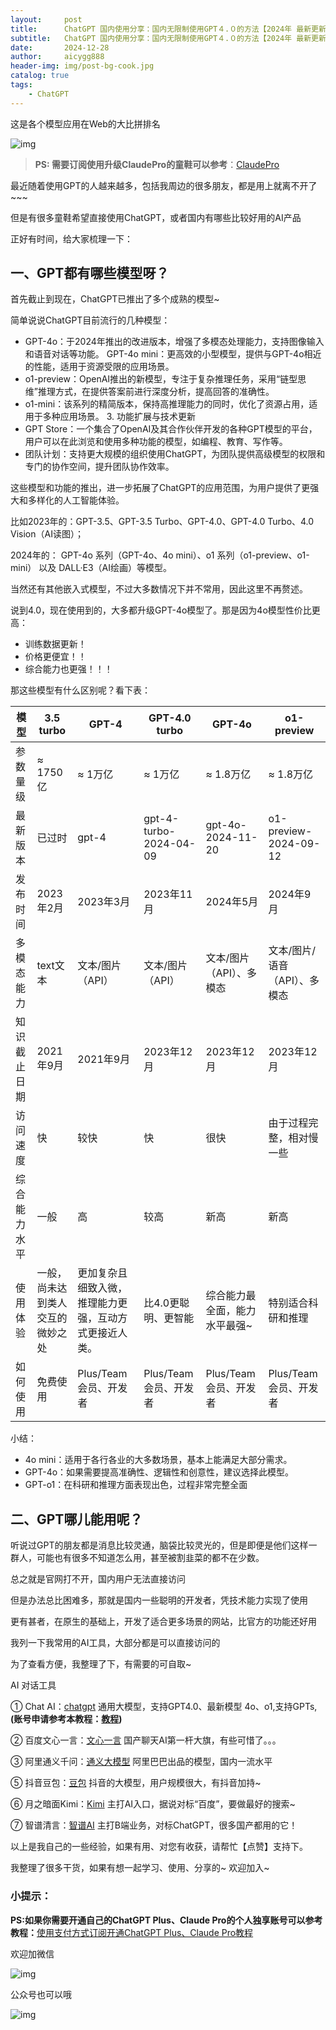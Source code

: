 ```yaml
---
layout:     post
title:      ChatGPT 国内使用分享：国内无限制使用GPT４.０的方法【2024年 最新更新】
subtitle:   ChatGPT 国内使用分享：国内无限制使用GPT４.０的方法【2024年 最新更新】
date:       2024-12-28
author:     aicygg888
header-img: img/post-bg-cook.jpg
catalog: true
tags:
    - ChatGPT
---
```




这是各个模型应用在Web的大比拼排名 

![img](https://pic1.zhimg.com/80/v2-3accde03022e098ba2a67ba0b9c72568_720w.png)



> **PS: 需要订阅使用升级ClaudePro的童鞋可以参考**：[ClaudePro](https://littlemagic8.github.io/2024/09/24/use-ClaudePro-model/)



最近随着使用GPT的人越来越多，包括我周边的很多朋友，都是用上就离不开了~~~

但是有很多童鞋希望直接使用ChatGPT，或者国内有哪些比较好用的AI产品

正好有时间，给大家梳理一下：

## 一、GPT都有哪些模型呀？

首先截止到现在，ChatGPT已推出了多个成熟的模型~

简单说说ChatGPT目前流行的几种模型：

- GPT-4o：于2024年推出的改进版本，增强了多模态处理能力，支持图像输入和语音对话等功能。 GPT-4o mini：更高效的小型模型，提供与GPT-4o相近的性能，适用于资源受限的应用场景。
- o1-preview：OpenAI推出的新模型，专注于复杂推理任务，采用“链型思维”推理方式，在提供答案前进行深度分析，提高回答的准确性。
- o1-mini：该系列的精简版本，保持高推理能力的同时，优化了资源占用，适用于多种应用场景。 3. 功能扩展与技术更新
- GPT Store：一个集合了OpenAI及其合作伙伴开发的各种GPT模型的平台，用户可以在此浏览和使用多种功能的模型，如编程、教育、写作等。
- 团队计划：支持更大规模的组织使用ChatGPT，为团队提供高级模型的权限和专门的协作空间，提升团队协作效率。

这些模型和功能的推出，进一步拓展了ChatGPT的应用范围，为用户提供了更强大和多样化的人工智能体验。

比如2023年的：GPT-3.5、GPT-3.5 Turbo、GPT-4.0、GPT-4.0 Turbo、4.0 Vision（AI读图）；

2024年的： GPT-4o 系列（GPT-4o、4o mini）、o1 系列（o1-preview、o1-mini） 以及 DALL·E3（AI绘画）等模型。

当然还有其他嵌入式模型，不过大多数情况下并不常用，因此这里不再赘述。

说到4.0，现在使用到的，大多都升级GPT-4o模型了。那是因为4o模型性价比更高：

- 训练数据更新！
- 价格更便宜！！
- 综合能力也更强！！！

那这些模型有什么区别呢？看下表：

| 模型         | 3.5 turbo                        | GPT-4                                                  | GPT-4.0 turbo          | GPT-4o                        | o1-preview                    |
| ------------ | -------------------------------- | ------------------------------------------------------ | ---------------------- | ----------------------------- | ----------------------------- |
| 参数量级     | ≈ 1750亿                         | ≈ 1万亿                                                | ≈ 1万亿                | ≈ 1.8万亿                     | ≈ 1.8万亿                     |
| 最新版本     | 已过时                           | gpt-4                                                  | gpt-4-turbo-2024-04-09 | gpt-4o-2024-11-20             | o1-preview-2024-09-12         |
| 发布时间     | 2023年2月                        | 2023年3月                                              | 2023年11月             | 2024年5月                     | 2024年9月                     |
| 多模态能力   | text文本                         | 文本/图片（API）                                       | 文本/图片（API）       | 文本/图片（API）、多模态      | 文本/图片/语音（API）、多模态 |
| 知识截止日期 | 2021年9月                        | 2021年9月                                              | 2023年12月             | 2023年12月                    | 2023年12月                    |
| 访问速度     | 快                               | 较快                                                   | 快                     | 很快                          | 由于过程完整，相对慢一些      |
| 综合能力水平 | 一般                             | 高                                                     | 较高                   | 新高                          | 新高                          |
| 使用体验     | 一般，尚未达到类人交互的微妙之处 | 更加复杂且细致入微，推理能力更强，互动方式更接近人类。 | 比4.0更聪明、更智能    | 综合能力最全面，能力水平最强~ | 特别适合科研和推理            |
| 如何使用     | 免费使用                         | Plus/Team会员、开发者                                  | Plus/Team会员、开发者  | Plus/Team会员、开发者         | Plus/Team会员、开发者         |

小结：

- 4o mini：适用于各行各业的大多数场景，基本上能满足大部分需求。
- GPT-4o：如果需要提高准确性、逻辑性和创意性，建议选择此模型。
- GPT-o1：在科研和推理方面表现出色，过程非常完整全面

## 二、GPT哪儿能用呢？

听说过GPT的朋友都是消息比较灵通，脑袋比较灵光的，但是即便是他们这样一群人，可能也有很多不知道怎么用，甚至被割韭菜的都不在少数。

总之就是官网打不开，国内用户无法直接访问

但是办法总比困难多，那就是国内一些聪明的开发者，凭技术能力实现了使用

更有甚者，在原生的基础上，开发了适合更多场景的网站，比官方的功能还好用

我列一下我常用的AI工具，大部分都是可以直接访问的

为了查看方便，我整理了下，有需要的可自取~

AI 对话工具

① Chat AI：[chatgpt](https://chatshare.biz/) 通用大模型，支持GPT4.0、最新模型 4o、o1,支持GPTs,**(账号申请参考本教程：[教程](https://littlemagic8.github.io/2024/09/13/GPT-o1-get/))**

② 百度文心一言：[文心一言](https://link.zhihu.com/?target=https%3A//yiyan.baidu.com/) 国产聊天AI第一杆大旗，有些可惜了。。。

③ 阿里通义千问：[通义大模型](https://link.zhihu.com/?target=https%3A//tongyi.aliyun.com/) 阿里巴巴出品的模型，国内一流水平

⑤ 抖音豆包：[豆包](https://link.zhihu.com/?target=https%3A//doubao.com/) 抖音的大模型，用户规模很大，有抖音加持~

⑥ 月之暗面Kimi：[Kimi](https://link.zhihu.com/?target=https%3A//kimi.moonshot.cn/) 主打AI入口，据说对标“百度”，要做最好的搜索~

⑦ 智谱清言：[智谱AI](https://link.zhihu.com/?target=https%3A//chatglm.cn/) 主打B端业务，对标ChatGPT，很多国产都用的它！

以上是我自己的一些经验，如果有用、对您有收获，请帮忙【点赞】支持下。

我整理了很多干货，如果有想一起学习、使用、分享的~ 欢迎加入~

### **小提示：**

**PS:如果你需要开通自己的ChatGPT Plus、Claude Pro的个人独享账号可以参考教程：**[使用支付方式订阅开通ChatGPT Plus、Claude Pro教程](https://littlemagic8.github.io/2024/12/09/ChatGPT-and-Cluade/)

欢迎加微信

![img](https://picx.zhimg.com/80/v2-b1c8f90bffc8b2f4f32ab07a08a4ede6_720w.png)

公众号也可以哦

![img](https://pic1.zhimg.com/80/v2-4e622b64238b20948a02e0c988ca5704_720w.png)